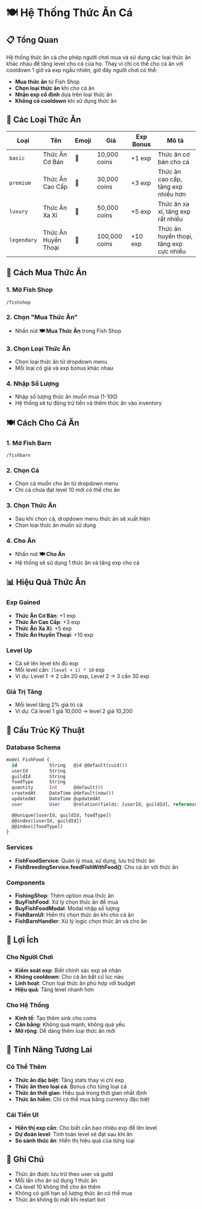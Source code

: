 # 🍽️ Hệ Thống Thức Ăn Cá

## 📋 Tổng Quan

Hệ thống thức ăn cá cho phép người chơi mua và sử dụng các loại thức ăn khác nhau để tăng level cho cá của họ. Thay vì chỉ có thể cho cá ăn với cooldown 1 giờ và exp ngẫu nhiên, giờ đây người chơi có thể:

- **Mua thức ăn** từ Fish Shop
- **Chọn loại thức ăn** khi cho cá ăn
- **Nhận exp cố định** dựa trên loại thức ăn
- **Không có cooldown** khi sử dụng thức ăn

## 🏪 Các Loại Thức Ăn

| Loại | Tên | Emoji | Giá | Exp Bonus | Mô tả |
|------|-----|-------|-----|-----------|-------|
| `basic` | Thức Ăn Cơ Bản | 🍞 | 10,000 coins | +1 exp | Thức ăn cơ bản cho cá |
| `premium` | Thức Ăn Cao Cấp | 🥩 | 30,000 coins | +3 exp | Thức ăn cao cấp, tăng exp nhiều hơn |
| `luxury` | Thức Ăn Xa Xỉ | 🦐 | 50,000 coins | +5 exp | Thức ăn xa xỉ, tăng exp rất nhiều |
| `legendary` | Thức Ăn Huyền Thoại | 🌟 | 100,000 coins | +10 exp | Thức ăn huyền thoại, tăng exp cực nhiều |

## 🛒 Cách Mua Thức Ăn

### 1. Mở Fish Shop
```
/fishshop
```

### 2. Chọn "Mua Thức Ăn"
- Nhấn nút **🍽️ Mua Thức Ăn** trong Fish Shop

### 3. Chọn Loại Thức Ăn
- Chọn loại thức ăn từ dropdown menu
- Mỗi loại có giá và exp bonus khác nhau

### 4. Nhập Số Lượng
- Nhập số lượng thức ăn muốn mua (1-100)
- Hệ thống sẽ tự động trừ tiền và thêm thức ăn vào inventory

## 🍽️ Cách Cho Cá Ăn

### 1. Mở Fish Barn
```
/fishbarn
```

### 2. Chọn Cá
- Chọn cá muốn cho ăn từ dropdown menu
- Chỉ cá chưa đạt level 10 mới có thể cho ăn

### 3. Chọn Thức Ăn
- Sau khi chọn cá, dropdown menu thức ăn sẽ xuất hiện
- Chọn loại thức ăn muốn sử dụng

### 4. Cho Ăn
- Nhấn nút **🍽️ Cho Ăn**
- Hệ thống sẽ sử dụng 1 thức ăn và tăng exp cho cá

## 📊 Hiệu Quả Thức Ăn

### Exp Gained
- **Thức Ăn Cơ Bản**: +1 exp
- **Thức Ăn Cao Cấp**: +3 exp  
- **Thức Ăn Xa Xỉ**: +5 exp
- **Thức Ăn Huyền Thoại**: +10 exp

### Level Up
- Cá sẽ lên level khi đủ exp
- Mỗi level cần: `(level + 1) * 10` exp
- Ví dụ: Level 1 → 2 cần 20 exp, Level 2 → 3 cần 30 exp

### Giá Trị Tăng
- Mỗi level tăng 2% giá trị cá
- Ví dụ: Cá level 1 giá 10,000 → level 2 giá 10,200

## 🔧 Cấu Trúc Kỹ Thuật

### Database Schema
```sql
model FishFood {
  id            String   @id @default(cuid())
  userId        String
  guildId       String
  foodType      String
  quantity      Int      @default(0)
  createdAt     DateTime @default(now())
  updatedAt     DateTime @updatedAt
  user          User     @relation(fields: [userId, guildId], references: [userId, guildId])

  @@unique([userId, guildId, foodType])
  @@index([userId, guildId])
  @@index([foodType])
}
```

### Services
- **FishFoodService**: Quản lý mua, sử dụng, lưu trữ thức ăn
- **FishBreedingService.feedFishWithFood()**: Cho cá ăn với thức ăn

### Components
- **FishingShop**: Thêm option mua thức ăn
- **BuyFishFood**: Xử lý chọn thức ăn để mua
- **BuyFishFoodModal**: Modal nhập số lượng
- **FishBarnUI**: Hiển thị chọn thức ăn khi cho cá ăn
- **FishBarnHandler**: Xử lý logic chọn thức ăn và cho ăn

## 🎯 Lợi Ích

### Cho Người Chơi
- **Kiểm soát exp**: Biết chính xác exp sẽ nhận
- **Không cooldown**: Cho cá ăn bất cứ lúc nào
- **Linh hoạt**: Chọn loại thức ăn phù hợp với budget
- **Hiệu quả**: Tăng level nhanh hơn

### Cho Hệ Thống
- **Kinh tế**: Tạo thêm sink cho coins
- **Cân bằng**: Không quá mạnh, không quá yếu
- **Mở rộng**: Dễ dàng thêm loại thức ăn mới

## 🚀 Tính Năng Tương Lai

### Có Thể Thêm
- **Thức ăn đặc biệt**: Tăng stats thay vì chỉ exp
- **Thức ăn theo loại cá**: Bonus cho từng loại cá
- **Thức ăn thời gian**: Hiệu quả trong thời gian nhất định
- **Thức ăn hiếm**: Chỉ có thể mua bằng currency đặc biệt

### Cải Tiến UI
- **Hiển thị exp cần**: Cho biết cần bao nhiêu exp để lên level
- **Dự đoán level**: Tính toán level sẽ đạt sau khi ăn
- **So sánh thức ăn**: Hiển thị hiệu quả của từng loại

## 📝 Ghi Chú

- Thức ăn được lưu trữ theo user và guild
- Mỗi lần cho ăn sử dụng 1 thức ăn
- Cá level 10 không thể cho ăn thêm
- Không có giới hạn số lượng thức ăn có thể mua
- Thức ăn không bị mất khi restart bot 